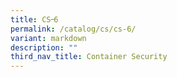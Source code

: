 ```yaml
---
title: CS᠆6
permalink: /catalog/cs/cs-6/
variant: markdown
description: ""
third_nav_title: Container Security
---
```

